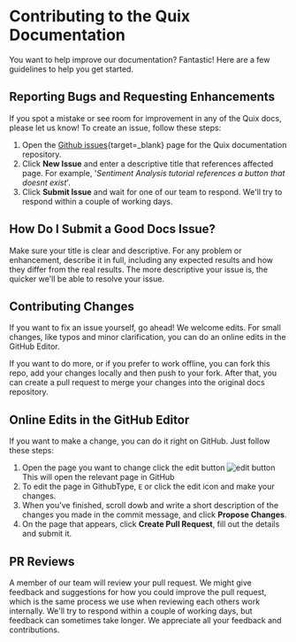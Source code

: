 # Contributing to the Quix Documentation
You want to help improve our documentation? Fantastic! Here are a few guidelines to help you get started.

## Reporting Bugs and Requesting Enhancements
If you spot a mistake or see room for improvement in any of the Quix docs, please let us know! To create an issue, follow these steps:

1. Open the [Github issues](https://github.com/quixai/quix-docs/issues){target=_blank} page for the Quix documentation repository.
2. Click **New Issue** and enter a descriptive title that references affected page.
   For example, '_Sentiment Analysis tutorial references a button that doesnt exist_'.
3. Click **Submit Issue** and wait for one of our team to respond.
We'll try to respond within a couple of working days.


## How Do I Submit a Good Docs Issue?
Make sure your title is clear and descriptive. For any problem or enhancement, describe it in full, including any expected results and how they differ from the real results. The more descriptive your issue is, the quicker we'll be able to resolve your issue.

## Contributing Changes
If you want to fix an issue yourself, go ahead! We welcome edits. For small changes, like typos and minor clarification, you can do an online edits in the GitHub Editor. 

If you want to do more, or if you prefer to work offline, you can fork this repo, add your changes locally and then push to your fork. After that, you can create a pull request to merge your changes into the original docs repository.

## Online Edits in the GitHub Editor
If you want to make a change, you can do it right on GitHub. Just follow these steps:

1. Open the page you want to change click the edit button ![edit button](assets/edit-button.png) 
This will open the relevant page in GitHub
2. To edit the page in GithubType, `E` or click the edit icon and make your changes.
3. When you've finished, scroll dowb and write a short description of the changes you made in the commit message, and click **Propose Changes**.
4. On the page that appears, click **Create Pull Request**, fill out the details and submit it.

## PR Reviews
A member of our team will review your pull request. We might give feedback and suggestions for how you could improve the pull request, which is the same process we use when reviewing each others work internally. We'll try to respond within a couple of working days, but feedback can sometimes take longer. We appreciate all your feedback and contributions.
